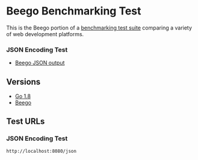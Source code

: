 # Beego Benchmarking Test

This is the Beego portion of a [benchmarking test suite](../) comparing a variety of web development platforms.

### JSON Encoding Test

* [Beego JSON output](https://github.com/astaxie/beego/blob/master/docs/en/Quickstart.md#output-json-and-xml)

## Versions

* [Go 1.8](https://golang.org/)
* [Beego](https://github.com/astaxie/beego/)

## Test URLs

### JSON Encoding Test

    http://localhost:8080/json
